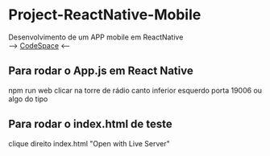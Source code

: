 # Project-ReactNative-Mobile
Desenvolvimento de um APP mobile em ReactNative
<br>
--> [CodeSpace](https://github.com/codespaces/glowing-barnacle-g69vwx6x99g2vxvp) <--
<br>
## Para rodar o App.js em React Native
npm run web
clicar na torre de rádio canto inferior esquerdo
porta 19006 ou algo do tipo
## Para rodar o index.html de teste
clique direito index.html
"Open with Live Server"
